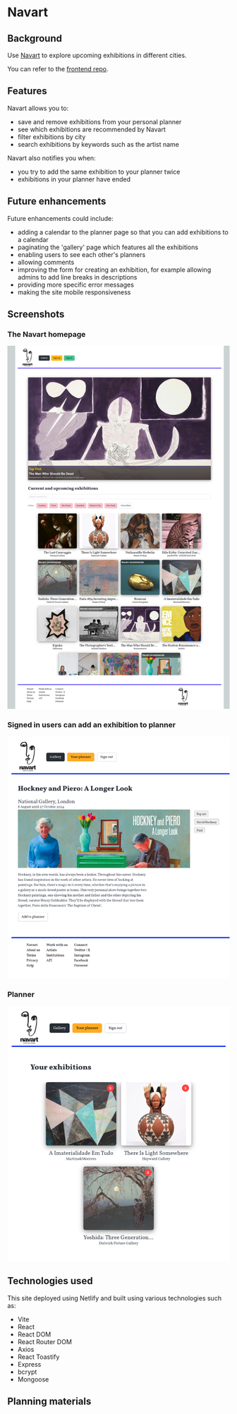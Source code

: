 # Navart

## Background

Use [Navart](https://main--nav-art.netlify.app/ "Navart") to explore upcoming exhibitions in different cities. 

You can refer to the [frontend repo](https://github.com/dp-daly/exhibition-calendar-frontend "Frontend repo"). 


## Features

Navart allows you to:

* save and remove exhibitions from your personal planner
* see which exhibitions are recommended by Navart
* filter exhibitions by city
* search exhibitions by keywords such as the artist name

Navart also notifies you when:

* you try to add the same exhibition to your planner twice
* exhibitions in your planner have ended 


## Future enhancements 

Future enhancements could include:

* adding a calendar to the planner page so that you can add exhibitions to a calendar
* paginating the 'gallery' page which features all the exhibitions
* enabling users to see each other's planners
* allowing comments 
* improving the form for creating an exhibition, for example allowing admins to add line breaks in descriptions
* providing more specific error messages
* making the site mobile responsiveness


## Screenshots

### The Navart homepage

![Screenshot show the Navart homepage](./images/home-page.png)


### Signed in users can add an exhibition to planner 

![Screenshot showing how signed in users can add an exhibition to their planner.](./images/add-to-planner.png)

### Planner 

![Screenshot showing a user's planner](./images/planner.png)


## Technologies used

This site deployed using Netlify and built using various technologies such as:

* Vite
* React
* React DOM
* React Router DOM
* Axios
* React Toastify
* Express
* bcrypt
* Mongoose


## Planning materials 